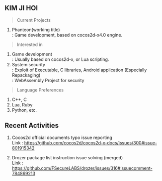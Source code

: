 
KIM JI HOI
------------
> Current Projects

1. Phanteon(working title)   
 : Game development, based on cocos2d-x4.0 engine.

> Interested in
1. Game development   
 : Usually based on cocos2d-x, or Lua scripting.
2. System security   
 : Exploit of Executable, C libraries, Android application (Especially Repackaging)   
 : WebAssembly Project for security

> Language Preferences
1. C++, C
2. Lua, Ruby
3. Python, etc.


Recent Activities
---
1. Cocos2d official documents typo issue reporting   
Link : https://github.com/cocos2d/cocos2d-x-docs/issues/300#issue-801915342
 
2. Drozer package list instruction issue solving (merged)   
Link : https://github.com/FSecureLABS/drozer/issues/316#issuecomment-784869213

